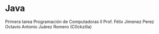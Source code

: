 # Java
Primera tarea Programación de Computadoras ll
Prof. Félix Jimenez Perez
Octavio Antonio Juárez Romero (C0ckzilla)

